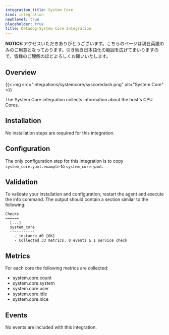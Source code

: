 ```yaml
---
integration_title: System Core
kind: integration
newhlevel: true
placeholder: true
title: Datadog-System Core Integration
---
```


<div class='alert alert-info'><strong>NOTICE:</strong>アクセスいただきありがとうございます。こちらのページは現在英語のみのご用意となっております。引き続き日本語化の範囲を広げてまいりますので、皆様のご理解のほどよろしくお願いいたします。</div>



## Overview

{{< img src="integrations/systemcore/syscoredash.png" alt="System Core" >}}

The System Core integration collects information about the host's CPU Cores.

## Installation

No installation steps are required for this integration.

## Configuration

The only configuration step for this integration is to copy `system_core.yaml.example` to `system_core.yaml`.

## Validation

To validate your installation and configuration, restart the agent and execute the info command. The output should contain a section similar to the following:


    Checks
    ======
      [...]
      system_core
      -----------
        - instance #0 [OK]
        - Collected 33 metrics, 0 events & 1 service check


## Metrics

For each core the following metrics are collected:

* system.core.count
* system.core.system
* system.core.user
* system.core.idle
* system.core.nice

## Events

No events are included with this integration.
